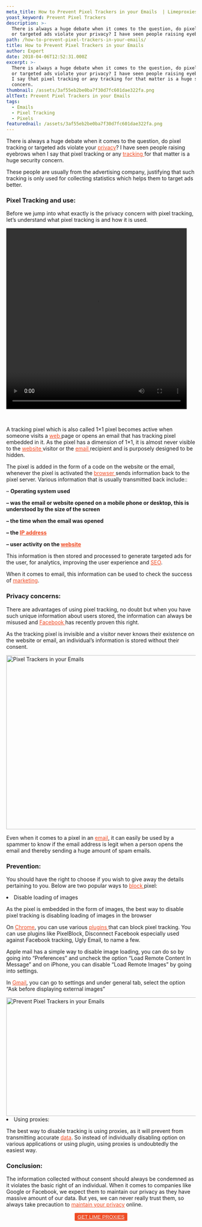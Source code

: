 ```yaml
---
meta_title: How to Prevent Pixel Trackers in your Emails  | Limeproxies
yoast_keyword: Prevent Pixel Trackers
description: >-
  There is always a huge debate when it comes to the question, do pixel tracking
  or targeted ads violate your privacy? I have seen people raising eyebrows
path: /how-to-prevent-pixel-trackers-in-your-emails/
title: How to Prevent Pixel Trackers in your Emails
author: Expert
date: 2018-04-06T12:52:31.000Z
excerpt: >-
  There is always a huge debate when it comes to the question, do pixel tracking
  or targeted ads violate your privacy? I have seen people raising eyebrows when
  I say that pixel tracking or any tracking for that matter is a huge security
  concern.
thumbnail: /assets/3af55eb2be0ba7f30d7fc601dae322fa.png
altText: Prevent Pixel Trackers in your Emails
tags:
  - Emails
  - Pixel Tracking
  - Pixels
featurednail: /assets/3af55eb2be0ba7f30d7fc601dae322fa.png
---
```

<span style="font-weight: 400;">There is always a huge debate when it comes to the question, do pixel tracking or targeted ads violate your <a style="color: #f04b23;" href="/blog/how-to-maintain-phone-privacy-get-started/" target="_blank" rel="noopener noreferrer">privacy</a>? I have seen people raising eyebrows when I say that pixel tracking or any <a style="color: #f04b23;" href="https://www.limevpn.com/how-to-stop-advertisers-from-tracking-your-browsing-habits/" target="_blank" rel="noopener noreferrer">tracking </a>for that matter is a huge security concern. </span>

<span style="font-weight: 400;">These people are usually from the advertising company, justifying that such tracking is only used for collecting statistics which helps them to target ads better.</span>

### **Pixel Tracking and use:**

<span style="font-weight: 400;">Before we jump into what exactly is the privacy concern with pixel tracking, let’s understand what pixel tracking is and how it is used.</span>

<div style="width: 480px;" class="wp-video">
  <video class="wp-video-shortcode" id="video-1268-5" width="480" height="480" preload="metadata" controls="controls"><source type="video/mp4" src="/assets/giphy-instagram-2-1.mp4?_=5" /></video>
</div>

&nbsp;

<span style="font-weight: 400;">A tracking pixel which is also called 1&#215;1 pixel becomes active when someone visits a <a style="color: #f04b23;" href="/blog/5-ways-web-scraping-can-help-get-ahead-market/" target="_blank" rel="noopener noreferrer">web </a>page or opens an email that has tracking pixel embedded in it. As the pixel has a dimension of 1&#215;1, it is almost never visible to the <a style="color: #f04b23;" href="https://www.dnfinder.com/blog/how-to-get-an-ssl-certificate-for-your-website/" target="_blank" rel="noopener noreferrer">website </a>visitor or the <a style="color: #f04b23;" href="https://www.limevpn.com/how-to-keep-your-email-clients-safe/" target="_blank" rel="noopener noreferrer">email </a>recipient and is purposely designed to be hidden.</span>

<span style="font-weight: 400;">The pixel is added in the form of a code on the website or the email, whenever the pixel is activated the <a style="color: #f04b23;" href="https://www.limevpn.com/3-things-about-operas-new-browser-vpn-examined/" target="_blank" rel="noopener noreferrer">browser </a>sends information back to the pixel server. Various information that is usually transmitted back include::</span>

<span style="font-weight: 400;">&#8211; <strong>Operating system used</strong></span>

**&#8211; was the email or website opened on a mobile phone or desktop, this is understood by the size of the screen**

**&#8211; the time when the email was opened** 

**&#8211; the <a style="color: #f04b23;" href="/blog/rotate-ip-address/" target="_blank" rel="noopener noreferrer">IP address</a>**

**&#8211; user activity on the <a style="color: #f04b23;" href="https://www.dnfinder.com/blog/5-tips-keep-hackers-away-website/" target="_blank" rel="noopener noreferrer">website</a>**

<span style="font-weight: 400;">This information is then stored and processed to generate targeted ads for the user, for analytics, improving the user experience and <a style="color: #f04b23;" href="https://www.dnfinder.com/blog/best-seo-practices-that-will-help-your-website-rankings/" target="_blank" rel="noopener noreferrer">SEO</a>. </span>

<span style="font-weight: 400;">When it comes to email, this information can be used to check the success of <a style="color: #f04b23;" href="/blog/ultimate-startup-marketing-strategy/" target="_blank" rel="noopener noreferrer">marketing</a>.</span>

### **Privacy concerns:**

<span style="font-weight: 400;">There are advantages of using pixel tracking, no doubt but when you have such unique information about users stored, the information can always be misused and <a style="color: #f04b23;" href="https://www.limevpn.com/do-not-download-onavo-facebooks-vampiric-vpn-service/" target="_blank" rel="noopener noreferrer">Facebook </a>has recently proven this right.</span>

<span style="font-weight: 400;">As the tracking pixel is invisible and a visitor never knows their existence on the website or email, an individual&#8217;s information is stored without their consent.</span>

<img class="alignnone size-large wp-image-1280" src="/assets/3af55eb2be0ba7f30d7fc601dae322fa.png" alt="Pixel Trackers in your Emails" width="700" height="462" />

<span style="font-weight: 400;">Even when it comes to a pixel in an <a style="color: #f04b23;" href="/blog/fbi-8-steps-prevent-phishing-attacks/" target="_blank" rel="noopener noreferrer">email</a>, it can easily be used by a spammer to know if the email address is legit when a person opens the email and thereby sending a huge amount of spam emails.</span>

### **Prevention:**

<span style="font-weight: 400;">You should have the right to choose if you wish to give away the details pertaining to you. Below are two popular ways to <a style="color: #f04b23;" href="/blog/access-blocked-websites/" target="_blank" rel="noopener noreferrer">block </a>pixel:</span>

<li style="font-weight: 400;">
  <span style="font-weight: 400;">Disable loading of images</span>
</li>

<span style="font-weight: 400;">As the pixel is embedded in the form of images, the best way to disable pixel tracking is disabling loading of images in the browser</span>

<span style="font-weight: 400;">On <a style="color: #f04b23;" href="https://www.limevpn.com/google-releases-chrome-extension-to-repair-the-decisive-vpn-security-hole/" target="_blank" rel="noopener noreferrer">Chrome</a>, you can use various <a style="color: #f04b23;" href="/blog/plugins-can-interfere-online-security/" target="_blank" rel="noopener noreferrer">plugins </a>that can block pixel tracking. You can use plugins like PixelBlock, Disconnect Facebook especially used against Facebook tracking, Ugly Email, to name a few.</span>

<span style="font-weight: 400;">Apple mail has a simple way to disable image loading, you can do so by going into “Preferences” and uncheck the option “Load Remote Content In Message” and on iPhone, you can disable “Load Remote Images” by going into settings.</span>

<span style="font-weight: 400;">In <a style="color: #f04b23;" href="/blog/gmail-stop-scanning-inboxes-free-account-holders/" target="_blank" rel="noopener noreferrer">Gmail</a>, you can go to settings and under general tab, select the option “Ask before displaying external images”</span>

<img class="alignnone size-large wp-image-1270" src="/assets/disable-always-display-external-images-ask-first.jpeg" alt="Prevent Pixel Trackers in your Emails" width="700" height="315" />

<li style="font-weight: 400;">
  <span style="font-weight: 400;">Using proxies:</span>
</li>

<span style="font-weight: 400;">The best way to disable tracking is using proxies, as it will prevent from transmitting accurate <a style="color: #f04b23;" href="/blog/importance-small-data-big-data/" target="_blank" rel="noopener noreferrer">data</a>. So instead of individually disabling option on various applications or using plugin, using proxies is undoubtedly the easiest way. </span>

### **Conclusion:**

<span style="font-weight: 400;">The information collected without consent should always be condemned as it violates the basic right of an individual. When it comes to companies like Google or Facebook, we expect them to maintain our privacy as they have massive amount of our data. But yes, we can never really trust them, so always take precaution to <a style="color: #f04b23;" href="https://www.limevpn.com/future-of-privacy-vpns-vs-artificial-intelligence/" target="_blank" rel="noopener noreferrer">maintain your privacy</a> online. </span>

<p style="text-align: center;">
  <button style="background-color: #f04b23; border-radius: 5%; border: solid 2px #f04b23;"><a style="color: #eeeeee;" href="/pricing">GET LIME PROXIES</a></button>
</p>
